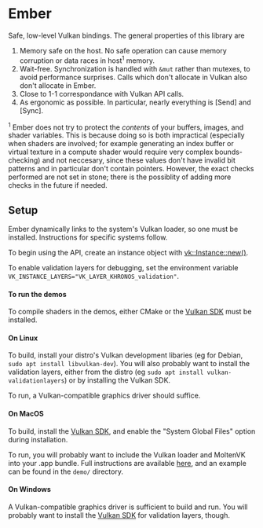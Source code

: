 # Ember

Safe, low-level Vulkan bindings. The general properties of this library are

1. Memory safe on the host. No safe operation can cause memory corruption or data races in host<sup>1</sup> memory.
2. Wait-free. Synchronization is handled with `&mut` rather than mutexes, to avoid performance surprises. Calls which don't allocate in Vulkan also don't allocate in Ember.
3. Close to 1-1 correspondance with Vulkan API calls.
4. As ergonomic as possible. In particular, nearly everything is [Send] and [Sync].

<sup>1</sup> Ember does not try to protect the _contents_ of your buffers, images, and shader variables. This is because doing so is both impractical (especially when shaders are involved; for example generating an index buffer or virtual texture in a compute shader would require very complex bounds-checking) and not neccesary, since these values don't have invalid bit patterns and in particular don't contain pointers. However, the exact checks performed are not set in stone; there is the possiblity of adding more checks in the future if needed.

## Setup

Ember dynamically links to the system's Vulkan loader, so one must be installed. Instructions for specific systems follow.

To begin using the API, create an instance object with [vk::Instance::new()](crate::vk::Instance::new()).

To enable validation layers for debugging, set the environment variable `VK_INSTANCE_LAYERS="VK_LAYER_KHRONOS_validation"`.

#### To run the demos

To compile shaders in the demos, either CMake or the [Vulkan SDK](https://vulkan.lunarg.com/sdk/home) must be installed.

#### On Linux

To build, install your distro's Vulkan development libaries (eg for Debian, `sudo apt install libvulkan-dev`). You will also probably want to install the validation layers, either from the distro (eg `sudo apt install vulkan-validationlayers`) or by installing the Vulkan SDK.

To run, a Vulkan-compatible graphics driver should suffice.

#### On MacOS

To build, install the [Vulkan SDK](https://vulkan.lunarg.com/sdk/home), and enable the "System Global Files" option during installation.

To run, you will probably want to include the Vulkan loader and MoltenVK into your .app bundle. Full instructions are available [here](macos_instructions), and an example can be found in the `demo/` directory.

#### On Windows

A Vulkan-compatible graphics driver is sufficient to build and run. You will probably want to install the [Vulkan SDK](https://vulkan.lunarg.com/sdk/home) for validation layers, though.
